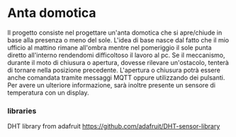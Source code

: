 # Anta domotica

Il progetto consiste nel progettare un'anta domotica che si apre/chiude in base alla presenza o meno del sole. L'idea di base nasce dal fatto che il mio ufficio al mattino rimane all'ombra mentre nel pomeriggio il sole punta diretto all'interno rendendomi difficoltoso il lavoro al pc. Se il meccanismo, durante il moto di chiusura o apertura, dovesse rilevare un'ostacolo, tenterà di tornare nella posizione precedente. L'apertura o chiusura potrà essere anche comandata tramite messaggi MQTT oppure utilizzando dei pulsanti. Per avere un ulteriore informazione, sarà inoltre presente un sensore di temperatura con un display.

### libraries

DHT library from adafruit
https://github.com/adafruit/DHT-sensor-library
